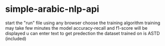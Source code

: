 # simple-arabic-nlp-api
start the "run" file using any browser
choose the training algorithm 
training may take few minutes 
the model accuracy-recall and f1-score will be displayed 
u can enter text to get predection
the dataset trained on is ASTD (included)
